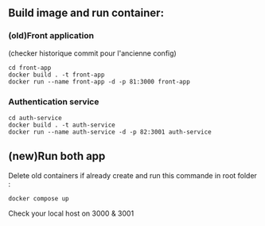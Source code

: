 ## Build image and run container:

### (old)Front application 
(checker historique commit pour l'ancienne config)

```
cd front-app
docker build . -t front-app
docker run --name front-app -d -p 81:3000 front-app
```

### Authentication service 

```
cd auth-service
docker build . -t auth-service
docker run --name auth-service -d -p 82:3001 auth-service
```


## (new)Run both app


Delete old containers if already create and run this commande in root folder :
```
docker compose up
```

Check your local host on 3000 & 3001 